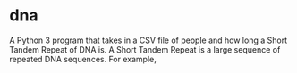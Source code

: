# dna
A Python 3 program that takes in a CSV file of people and how long a Short Tandem Repeat of DNA is. A Short Tandem Repeat is a large sequence of repeated DNA sequences. For example,
